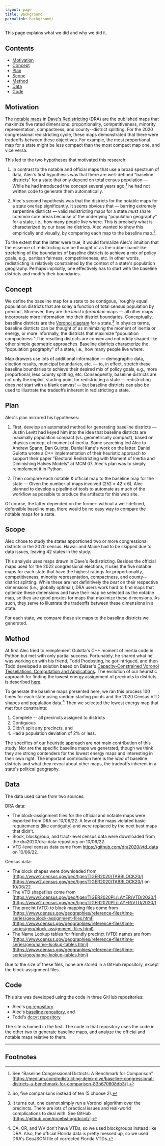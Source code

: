 ```yaml
---
layout: page
title: Background
permalink: background/
---
```


This page explains what we did and why we did it.

## Contents

- [Motivation](#motivation)
- [Concept](#concept)
- [Plan](#plan)
- [Scope](#scope)
- [Method](#method)
- [Data](#data)
- [Code](#code)

## Motivation

The [notable maps](https://medium.com/dra-2020/notable-maps-66d744933a48) in 
[Dave's Redistricting](https://davesredistricting.org/) (DRA)
are the published maps that maximize five rated dimensions: 
proportionality, competitiveness, minority representation, compactness, and county--district splitting.
For the 2020 congressional redistricting cycle, these maps demonstrated that there were tradeoffs between these objectives.
For example, the most proportional map for a state might be less compact than the
most compact map one, and vice versa.

This led to the two hypotheses that motivated this research:

1.  In contrast to the notable and official maps that use a broad spectrum of data,
    Alec's first hypothesis was that
    there are well-defined "baseline districts" for a state that only
    depend on total census population &#8212; While he had introduced the concept
    several years ago,[^1] he had not written code to generate them automatically.

2.  Alec's second hypothesis was that
    the districts for the notable maps for a state overlap significantly. 
    It seems obvious that &#8212; barring extremely serpentine districts &#8212; valid redistricting maps 
    for a state *must* share common core areas because of the underlying "population geography" for a state,
    i.e., how many people live where.
    This is precisely what is characterized by our baseline districts.
    Alec wanted to show this empirically and visually, by comparing each map to the baseline map.[^2]

To the extent that the latter were true, it would formalize Alec's intuition
that the essence of redistricting can be thought of as
the rubber band-like stretching of the boundaries of baseline districts
to achieve a mix of policy goals, e.g., partisan fairness, competitiveness, etc.
In other words, redistricting is relatively constrained by the context of a state's population geography.
Perhaps implicitly, one effectively has to start with the baseline districts and modify their boundaries.

## Concept

We define the baseline map for a state to be contigous, 'roughly equal' population districts
that are soley a function of total census population by precinct.
Moreover, they are the *least information* maps &#8212; all other maps incorporate more information 
into their district boundaries.
Conceptually, baseline districts are the [Voronoi diagram](https://en.wikipedia.org/wiki/Voronoi_diagram)
for a state.[^3]
In physics terms, baseline districts can be thought of as minimizing the moment of inertia or energy, or
more informally, the districts that maximize "population compactness."
The resulting districts are convex and not oddly shaped like other simple geometric approaches.
Baseline districts characterize the "population geography" of a state, i.e., how many people live where.

Map drawers use lots of additional information &#8212; demographic data, election results, 
municipal boundaries, etc. &#8212; to, in effect,
stretch these baseline boundaries to achieve their desired mix of policy goals, e.g., more 
proportional, less county splitting, etc.
Consequently, baseline districts are not only the implicit starting point for redistricting a state
&#8212; redistricting does *not* start with a blank canvas! &#8212; but
baseline districts can also be used to illustrate the tradeoffs inherent in redistricting a state.

## Plan

Alec's plan mirrored his hypotheses:

1.  First, develop an automated method for generating baseline districts &#8212;
    Justin Levitt had keyed him into the idea that baseline districts are
    maximally population compact (vs. geometrically compact), based on
    physics concept of moment of inertia. Some searching led Alec to
    Andrew Spann, Dan Gulotta, Daniel Kane\'s work on the latter. Daniel
    Gulotta wrote a C++ implementation of their heuristic approach to
    support their paper \"Electoral Redistricting with Moment of Inertia
    and Diminishing Halves Models\" at MCM 07. Alec's plan was to simply
    reimplement it in Python.

2.  Then compare each notable & official map to the baseline map for the state &#8212; Given the
    number of maps involved (252 = 42 x 6), Alec planned to develop a pipeline of
    tools to automate as much of the workflow as possible to produce the artifacts for this web site.

Of course, the latter depended on the former: without a well-defined,
defensible baseline map, there would be no easy way to compare the notable maps for a state.

## Scope

Alec chose to study the states apportioned two or more congressional districts in the 2020 census.
Hawaii and Maine had to be skipped due to data issues, leaving 42 states in the study.

This analysis uses maps drawn in Dave's Redistricting. 
Besides the official maps used for the 2022 congressional elections, 
it uses the five notable maps for each state that have the highest ratings for
proportionality, competitiveness, minority representation, compactness,
and county--district splitting.
While these are not definitively the *best* on their respective dimensions (i.e., globally optimal),
DRA users work hard to find maps that optimize these dimensions and have their
map be selected as the notable map, so they are good proxies for maps that
maximize these dimensions.
As such, they serve to illustrate the tradeoffs between these dimensions in a state.

For each state, we compare these six maps to the baseline districts we generated.

## Method 

At first Alec tried to reimplement Gulotta's C++ moment of inertia code in Python 
but met with only partial success. Fortunately, he shared what he was working on with his friend,
Todd Proebsting, he got intrigued, and then Todd developed a solution based on 
Balzer's [Capacity-Constrained Voronoi Tessellations: Computation and Applications](TODO).
The evolution of our heuristic approach for finding the lowest energy assignment of precincts to districts 
is described [here](./method.markdown).

To generate the baseline maps presented here, we ran this process 100 times for each state
using random starting points and the 2020 Census VTD shapes and population data.[^4]
Then we selected the lowest energy map that met four constraints:

1. Complete -- all precincts assigned to districts
2. Contiguous
3. Didn't split any precincts, and
4. Had a population deviation of 2% or less.

The specifics of our heuristic approach are *not* main contribution of this study.
Nor are the specific baseline maps we generated, though we think they are strong contenders for the lowest energy maps
and interesting in their own right.
The important contribution here is the *idea* of baseline districts and what they reveal about other maps, 
the tradeoffs inherent in a state\'s political geography.

## Data

The data used came from two sources.

DRA data:

-   The block-assignment files for the official and notable maps were exported from DRA on 10/06/22. 
    A few of the maps violated basic requirements (like contiguity) and were replaced by the next best maps that didn't.
-   Block, blockgroup, and tract-level census data were downloaded from the dra2020/dra-data repository on 10/06/22.
-   VTD-level census data came from https://github.com/dra2020/vtd_data on 10/06/22.

Census data:

- The block shapes were downloaded from [https://www2.census.gov/geo/tiger/TIGER2020/TABBLOCK20/](https://www2.census.gov/geo/tiger/TIGER2020/TABBLOCK20/) on 10/06/22.
- The VTD shapefiles come from [https://www2.census.gov/geo/tiger/TIGER2020PL/LAYER/VTD/2020/](https://www2.census.gov/geo/tiger/TIGER2020PL/LAYER/VTD/2020/).
- The precint (VTD) to block mapping files come from [https://www.census.gov/geographies/reference-files/time-series/geo/block-assignment-files.html](https://www.census.gov/geographies/reference-files/time-series/geo/block-assignment-files.html).
- The Name Lookup tables for friendly precinct (VTD) names are from [https://www.census.gov/geographies/reference-files/time-series/geo/name-lookup-tables.html](https://www.census.gov/geographies/reference-files/time-series/geo/name-lookup-tables.html)

Due to the size of these files, none are stored in a GitHub repository, except the block-assignment files.

## Code 

This site was developed using the code in three GitHub repositories:

-   Alec's [pg repository](https://github.com/alecramsay/pg)
-   Alec's [baseline repository](https://github.com/alecramsay/baseline), and
-   Todd's [dccvt repository](https://github.com/proebsting/dccvt)

The site is homed in the first.
The code in that repository uses the code in the other two to generate baseline maps, and
analyze the official and notable maps relative to them.

---

## Footnotes

[^1]: See "Baseline Congressional Districts: A Benchmark for Comparison"
    \[https://medium.com/redistricting-deep-dive/baseline-congressional-districts-a-benchmark-for-comparison-83b670608db3\].

[^2]: So, five comparisons instead of ten (5 choose 2).

[^3]: It turns out, one cannot simply run a Voronoi algorithm over the precincts. There are lots of practical issues 
    and real-world complications to deal with. See GitHub \[https://github.com/proebsting/dccvt\].

[^4]: CA, OR, and WV don't have VTDs, so we used blockgroups instead like DRA. Also, the official Florida data is pretty messed up, so we used DRA's GeoJSON file of corrected Florida VTDs.
